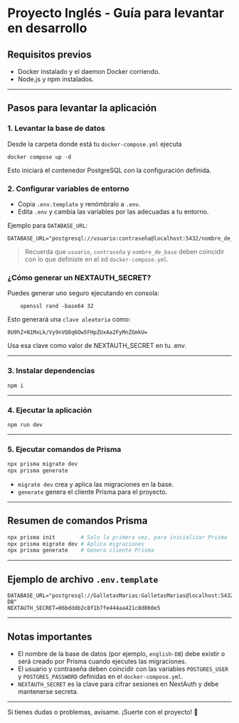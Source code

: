 
# Proyecto Inglés - Guía para levantar en desarrollo

## Requisitos previos

- Docker instalado y el daemon Docker corriendo.
- Node.js y npm instalados.

---

## Pasos para levantar la aplicación

### 1. Levantar la base de datos

Desde la carpeta donde está tu `docker-compose.yml` ejecuta

```
docker compose up -d
```

Esto iniciará el contenedor PostgreSQL con la configuración definida.



### 2. Configurar variables de entorno

* Copia `.env.template` y renómbralo a `.env`.
* Edita `.env` y cambia las variables por las adecuadas a tu entorno.

Ejemplo para `DATABASE_URL`:

```
DATABASE_URL="postgresql://usuario:contraseña@localhost:5432/nombre_de_basededatos"
```

> Recuerda que `usuario`, `contraseña` y `nombre_de_base` deben coincidir con lo que definiste en el  xd `docker-compose.yml`.

### ¿Cómo generar un NEXTAUTH_SECRET?

Puedes generar uno seguro ejecutando en consola:
```
    openssl rand -base64 32
```

Esto generará una `clave aleatoria` como:
```
0U9hZ+N1MxLk/Vy9nVQ8q6Ow5FHpZUxAa2FyMnZGmkU=
```
Usa esa clave como valor de NEXTAUTH_SECRET en tu .env.

---

### 3. Instalar dependencias

```
npm i
```

---

### 4. Ejecutar la aplicación

```
npm run dev
```

---

### 5. Ejecutar comandos de Prisma

```bash
npx prisma migrate dev
npx prisma generate
```

* `migrate dev` crea y aplica las migraciones en la base.
* `generate` genera el cliente Prisma para el proyecto.

---

## Resumen de comandos Prisma

```bash
npx prisma init        # Solo la primera vez, para inicializar Prisma
npx prisma migrate dev # Aplica migraciones
npx prisma generate    # Genera cliente Prisma
```

---

## Ejemplo de archivo `.env.template`

```env
DATABASE_URL="postgresql://GalletasMarias:GalletasMarias@localhost:5432/english-DB"
NEXTAUTH_SECRET=06bdddb2c8f1b7fe444aa421c8d860e5
```

---

## Notas importantes

* El nombre de la base de datos (por ejemplo, `english-DB`) debe existir o será creado por Prisma cuando ejecutes las migraciones.
* El usuario y contraseña deben coincidir con las variables `POSTGRES_USER` y `POSTGRES_PASSWORD` definidas en el `docker-compose.yml`.
* `NEXTAUTH_SECRET` es la clave para cifrar sesiones en NextAuth y debe mantenerse secreta.

---

Si tienes dudas o problemas, avísame. ¡Suerte con el proyecto! 🚀

```
